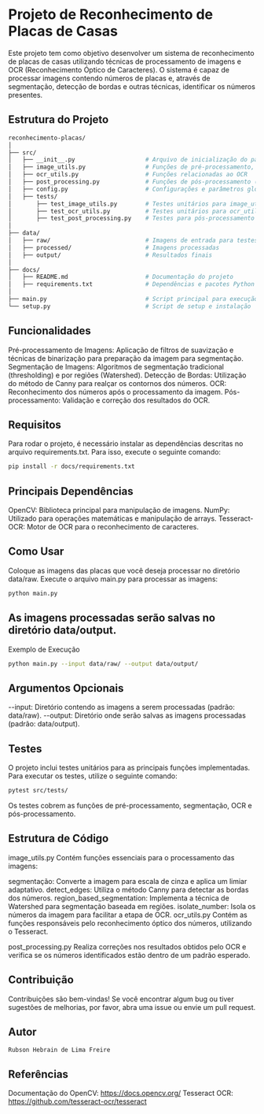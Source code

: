 # Projeto de Reconhecimento de Placas de Casas
Este projeto tem como objetivo desenvolver um sistema de reconhecimento de placas de casas utilizando técnicas de processamento de imagens e OCR (Reconhecimento Óptico de Caracteres). O sistema é capaz de processar imagens contendo números de placas e, através de segmentação, detecção de bordas e outras técnicas, identificar os números presentes.

## Estrutura do Projeto
 ```bash
reconhecimento-placas/
│
├── src/
│   ├── __init__.py                    # Arquivo de inicialização do pacote src
│   ├── image_utils.py                 # Funções de pré-processamento, segmentação e pós-processamento
│   ├── ocr_utils.py                   # Funções relacionadas ao OCR
│   ├── post_processing.py             # Funções de pós-processamento (correção, validação)
│   ├── config.py                      # Configurações e parâmetros globais
│   ├── tests/
│       ├── test_image_utils.py        # Testes unitários para image_utils
│       ├── test_ocr_utils.py          # Testes unitários para ocr_utils
│       ├── test_post_processing.py    # Testes para pós-processamento
│
├── data/
│   ├── raw/                           # Imagens de entrada para testes
│   ├── processed/                     # Imagens processadas
│   ├── output/                        # Resultados finais
│
├── docs/
│   ├── README.md                      # Documentação do projeto
│   ├── requirements.txt               # Dependências e pacotes Python
│
├── main.py                            # Script principal para execução
└── setup.py                           # Script de setup e instalação
 ```
## Funcionalidades
 Pré-processamento de Imagens: Aplicação de filtros de suavização e técnicas de binarização para preparação da imagem para segmentação.
 Segmentação de Imagens: Algoritmos de segmentação tradicional (thresholding) e por regiões (Watershed).
 Detecção de Bordas: Utilização do método de Canny para realçar os contornos dos números.
 OCR: Reconhecimento dos números após o processamento da imagem.
 Pós-processamento: Validação e correção dos resultados do OCR.

## Requisitos
Para rodar o projeto, é necessário instalar as dependências descritas no arquivo requirements.txt. Para isso, execute o seguinte comando:
 ```bash
pip install -r docs/requirements.txt
 ```
## Principais Dependências
OpenCV: Biblioteca principal para manipulação de imagens.
NumPy: Utilizado para operações matemáticas e manipulação de arrays.
Tesseract-OCR: Motor de OCR para o reconhecimento de caracteres.

## Como Usar
Coloque as imagens das placas que você deseja processar no diretório data/raw.
Execute o arquivo main.py para processar as imagens:
 ```bash
python main.py
 ```
## As imagens processadas serão salvas no diretório data/output.
Exemplo de Execução
 ```bash
python main.py --input data/raw/ --output data/output/
 ```

## Argumentos Opcionais
--input: Diretório contendo as imagens a serem processadas (padrão: data/raw).
--output: Diretório onde serão salvas as imagens processadas (padrão: data/output).

## Testes
O projeto inclui testes unitários para as principais funções implementadas. Para executar os testes, utilize o seguinte comando:
 ```bash
pytest src/tests/
 ```
Os testes cobrem as funções de pré-processamento, segmentação, OCR e pós-processamento.

## Estrutura de Código
image_utils.py
Contém funções essenciais para o processamento das imagens:

segmentação: Converte a imagem para escala de cinza e aplica um limiar adaptativo.
detect_edges: Utiliza o método Canny para detectar as bordas dos números.
region_based_segmentation: Implementa a técnica de Watershed para segmentação baseada em regiões.
isolate_number: Isola os números da imagem para facilitar a etapa de OCR.
ocr_utils.py
Contém as funções responsáveis pelo reconhecimento óptico dos números, utilizando o Tesseract.

post_processing.py
Realiza correções nos resultados obtidos pelo OCR e verifica se os números identificados estão dentro de um padrão esperado.

## Contribuição
Contribuições são bem-vindas! Se você encontrar algum bug ou tiver sugestões de melhorias, por favor, abra uma issue ou envie um pull request.

## Autor
    Rubson Hebrain de Lima Freire

## Referências
Documentação do OpenCV: https://docs.opencv.org/
Tesseract OCR: https://github.com/tesseract-ocr/tesseract
